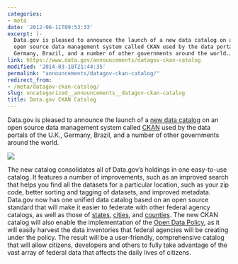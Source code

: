 ```yaml
---
categories:
- meta
date: '2012-06-11T09:53:33'
excerpt: |-
  Data.gov is pleased to announce the launch of a new data catalog on an
  open source data management system called CKAN used by the data portals of the U.K.,
  Germany, Brazil, and a number of other governments around the world.…
link: https://www.data.gov/announcements/datagov-ckan-catalog
modified: '2014-03-18T21:44:35'
permalink: "announcements/datagov-ckan-catalog/"
redirect_from:
- /meta/datagov-ckan-catalog/
slug: uncategorized__announcements__datagov-ckan-catalog
title: Data.gov CKAN Catalog
---
```


Data.gov is pleased to announce the launch of a [new data catalog](http://catalog.data.gov/) on an open source data management system called [CKAN](http://ckan.org/) used by the data portals of the U.K., Germany, Brazil, and a number of other governments around the world.

![](https://s3-us-gov-west-1.amazonaws.com/cg-0817d6e3-93c4-4de8-8b32-da6919464e61/geo3.jpg)

The new catalog consolidates all of Data.gov’s holdings in one easy-to-use catalog. It features a number of improvements, such as an improved search that helps you find all the datasets for a particular location, such as your zip code, better sorting and tagging of datasets, and improved metadata. Data.gov now has one unified data catalog based on an open source standard that will make it easier to federate with other federal agency catalogs, as well as those of [states](http://www.data.gov/states/community/states), [cities](http://www.data.gov/cities/community/cities), and [counties](http://www.data.gov/counties/community/counties). The new CKAN catalog will also enable the implementation of the [Open Data Policy](http://www.whitehouse.gov), as it will easily harvest the data inventories that federal agencies will be creating under the policy. The result will be a user-friendly, comprehensive catalog that will allow citizens, developers and others to fully take advantage of the vast array of federal data that affects the daily lives of citizens.
